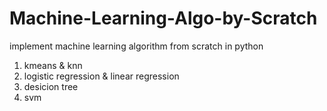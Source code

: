 # Machine-Learning-Algo-by-Scratch
implement machine learning algorithm from scratch in python
  1. kmeans & knn
  2. logistic regression & linear regression
  3. desicion tree
  4. svm

